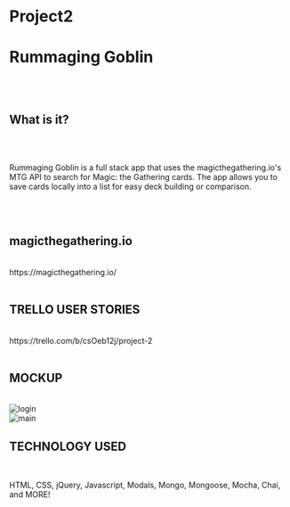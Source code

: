 # Project2



<h1>Rummaging Goblin</h1>
<br>
<br>
<h2>What is it?</h2>
<br>
<br>
<p>Rummaging Goblin is a full stack app that uses the magicthegathering.io's MTG API to search for Magic: the Gathering cards. The app allows you to save cards locally into a list for easy deck building or comparison.</p>
<br>
<br>
<h2>magicthegathering.io</h2>
<br>
https://magicthegathering.io/
<br>
<br>
<h2>TRELLO USER STORIES</h2>
<br>
https://trello.com/b/csOeb12j/project-2
<br>
<br>
<h2>MOCKUP</h2>
<br>
<img url="https://imgur.com/WcF3Xle" alt="login">
<br>
<img url="https://imgur.com/90FLhjU" alt="main">
<br>
<h2>TECHNOLOGY USED</h2>
<br>
<p>HTML, CSS, jQuery, Javascript, Modals, Mongo, Mongoose, Mocha, Chai, and MORE!</p>
<br>
